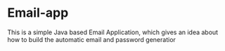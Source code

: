 # Email-app
This is a simple Java based Email Application, which gives an idea about how to build the automatic email and password generatior
